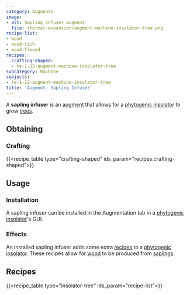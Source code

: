```yaml
---
category: Augments
image:
- alt: Sapling infuser augment
  file: thermal-expansion/augment-machine-insolator-tree.png
recipe-list:
- wood
- wood-rich
- wood-fluxed
recipes:
  crafting-shaped:
  - te-1-12-augment-machine-insolator-tree
subcategory: Machine
subjects:
- te-1-12-augment-machine-insolator-tree
title: 'Augment: Sapling Infuser'
---
```


A **sapling infuser** is an [augment](../augments/) that allows for a
[phytogenic insolator](../phytogenic-insolator/) to grow
[trees](https://minecraft.gamepedia.com/Tree).


Obtaining
---------

### Crafting
{{<recipe_table type="crafting-shaped" ids_param="recipes.crafting-shaped">}}


Usage
-----

### Installation
A sapling infuser can be installed in the Augmentation tab in a [phytogenic
insolator](../phytogenic-insolator/)'s GUI.

### Effects
An installed sapling infuser adds some extra [recipes](#recipes) to a
[phytogenic insolator](../phytogenic-insolator/). These recipes allow for
[wood](https://minecraft.gamepedia.com/Wood) to be produced from
[saplings](https://minecraft.gamepedia.com/Sapling).


Recipes
-------

{{<recipe_table type="insolator-tree" ids_param="recipe-list">}}
